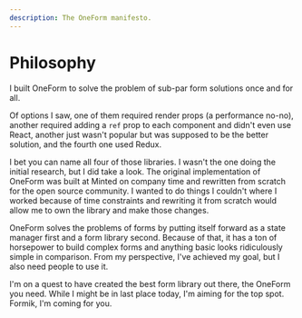 ```yaml
---
description: The OneForm manifesto.
---
```


# Philosophy

I built OneForm to solve the problem of sub-par form solutions once and for all.

Of options I saw, one of them required render props \(a performance no-no\), another required adding a `ref` prop to each component and didn't even use React, another just wasn't popular but was supposed to be the better solution, and the fourth one used Redux.

I bet you can name all four of those libraries. I wasn't the one doing the initial research, but I did take a look. The original implementation of OneForm was built at Minted on company time and rewritten from scratch for the open source community. I wanted to do things I couldn't where I worked because of time constraints and rewriting it from scratch would allow me to own the library and make those changes.

OneForm solves the problems of forms by putting itself forward as a state manager first and a form library second. Because of that, it has a ton of horsepower to build complex forms and anything basic looks ridiculously simple in comparison. From my perspective, I've achieved my goal, but I also need people to use it.

I'm on a quest to have created the best form library out there, the OneForm you need. While I might be in last place today, I'm aiming for the top spot. Formik, I'm coming for you.

